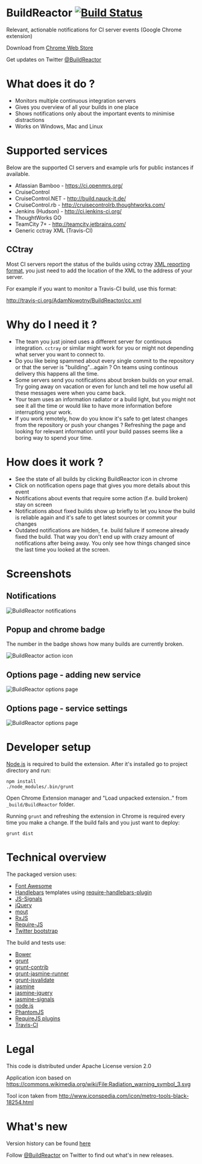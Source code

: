 BuildReactor [![Build Status](https://secure.travis-ci.org/AdamNowotny/BuildReactor.png)](http://travis-ci.org/AdamNowotny/BuildReactor)
============

Relevant, actionable notifications for CI server events (Google Chrome extension)

Download from [Chrome Web Store](http://goo.gl/BX01T)

Get updates on Twitter [@BuildReactor](https://twitter.com/BuildReactor)

What does it do ?
=================

 * Monitors multiple continuous integration servers
 * Gives you overview of all your builds in one place
 * Shows notifications only about the important events to minimise distractions
 * Works on Windows, Mac and Linux

Supported services
==================

Below are the supported CI servers and example urls for public instances if available.

 * Atlassian Bamboo - https://ci.openmrs.org/
 * CruiseControl
 * CruiseControl.NET - http://build.nauck-it.de/
 * CruiseControl.rb - http://cruisecontrolrb.thoughtworks.com/
 * Jenkins (Hudson) - http://ci.jenkins-ci.org/
 * ThoughtWorks GO
 * TeamCity 7+ - http://teamcity.jetbrains.com/
 * Generic cctray XML (Travis-CI)

CCtray
------

Most CI servers report the status of the builds using cctray [XML reporting format](http://confluence.public.thoughtworks.org/display/CI/Multiple+Project+Summary+Reporting+Standard), you just need to add the location of the XML to the address of your server.

For example if you want to monitor a Travis-CI build, use this format:

http://travis-ci.org/AdamNowotny/BuildReactor/cc.xml

Why do I need it ?
==================

 * The team you just joined uses a different server for continuous integration. `cctray` or similar might work for you or might not depending what server you want to connect to.
 * Do you like being spammed about every single commit to the repository or that the server is "building"...again ? On teams using continous delivery this happens all the time.
 * Some servers send you notifications about broken builds on your email. Try going away on vacation or even for lunch and tell me how useful all these messages were when you came back.
 * Your team uses an information radiator or a build light, but you might not see it all the time or would like to have more information before interrupting your work.
 * If you work remotely, how do you know it's safe to get latest changes from the repository or push your changes ? Refreshing the page and looking for relevant information until your build passes seems like a boring way to spend your time.

How does it work ?
==================

 * See the state of all builds by clicking BuildReactor icon in chrome
 * Click on notification opens page that gives you more details about this event
 * Notifications about events that require some action (f.e. build broken) stay on screen
 * Notifications about fixed builds show up briefly to let you know the build is reliable again and it's safe to get latest sources or commit your changes
 * Outdated notifications are hidden, f.e. build failure if someone already fixed the build. That way you don't end up with crazy amount of notifications after being away. You only see how things changed since the last time you looked at the screen.

Screenshots
===========

Notifications
-------------
<img src="https://github.com/AdamNowotny/BuildReactor/raw/master/docs/notifications-640x400.jpg" alt="BuildReactor notifications">

Popup and chrome badge
----------------------
The number in the badge shows how many builds are currently broken. 

<img src="https://github.com/AdamNowotny/BuildReactor/raw/master/docs/popup.jpg" alt="BuildReactor action icon">

Options page - adding new service
---------------------------------
<img src="https://github.com/AdamNowotny/BuildReactor/raw/master/docs/settings-new-1280x800.jpg" alt="BuildReactor options page">

Options page - service settings
-------------------------------
<img src="https://github.com/AdamNowotny/BuildReactor/raw/master/docs/settings-1280x800.jpg" alt="BuildReactor options page">

Developer setup
===============

[Node.js](http://nodejs.org/) is required to build the extension. After it's installed go to project directory and run:

```
npm install
./node_modules/.bin/grunt
```

Open Chrome Extension manager and "Load unpacked extension.." from `_build/BuildReactor` folder.

Running `grunt` and refreshing the extension in Chrome is required every time you make a change. If the build fails and you just want to deploy:
```
grunt dist
```

Technical overview
==================

The packaged version uses:
 * [Font Awesome](http://fortawesome.github.com/Font-Awesome/)
 * [Handlebars](http://handlebarsjs.com/) templates using [require-handlebars-plugin](https://github.com/SlexAxton/require-handlebars-plugin)
 * [JS-Signals](http://millermedeiros.github.com/js-signals/)
 * [jQuery](http://jquery.com/)
 * [mout](http://moutjs.com/)
 * [RxJS](http://reactive-extensions.github.com/RxJS/)
 * [Require-JS](http://requirejs.org/)
 * [Twitter bootstrap](http://twitter.github.com/bootstrap/)

The build and tests use:
 * [Bower](http://twitter.github.com/bower/)
 * [grunt](http://gruntjs.com/)
 * [grunt-contrib](https://github.com/gruntjs/grunt-contrib)
 * [grunt-jasmine-runner](https://github.com/jasmine-contrib/grunt-jasmine-runner)
 * [grunt-jsvalidate](https://github.com/ariya/grunt-jsvalidate)
 * [jasmine](http://pivotal.github.com/jasmine/)
 * [jasmine-jquery](https://github.com/velesin/jasmine-jquery/)
 * [jasmine-signals](https://github.com/AdamNowotny/jasmine-signals)
 * [node.js](http://nodejs.org/)
 * [PhantomJS](http://phantomjs.org/)
 * [RequireJS plugins](https://github.com/millermedeiros/requirejs-plugins)
 * [Travis-CI](http://travis-ci.org/)

Legal
=====

This code is distributed under Apache License version 2.0

Application icon based on https://commons.wikimedia.org/wiki/File:Radiation_warning_symbol_3.svg

Tool icon taken from http://www.iconspedia.com/icon/metro-tools-black-18254.html

What's new
============
Version history can be found [here](https://github.com/AdamNowotny/BuildReactor/wiki/What's-new)

Follow [@BuildReactor](https://twitter.com/BuildReactor) on Twitter to find out what's in new releases.